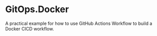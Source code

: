 # GitOps.Docker
A practical example for how to use GitHub Actions Workflow to build a Docker CICD workflow.
